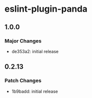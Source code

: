 # eslint-plugin-panda

## 1.0.0

### Major Changes

- de353a2: initial release

## 0.2.13

### Patch Changes

- 1b9badd: initial release

